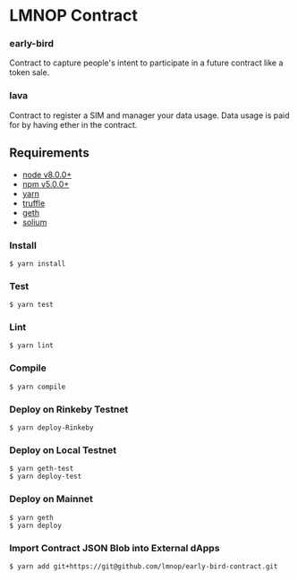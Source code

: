 # LMNOP Contract

### early-bird
Contract to capture people's intent to participate in a future contract like a token sale.

### lava
Contract to register a SIM and manager your data usage. Data usage is paid for by having ether in the contract.

## Requirements

- [node v8.0.0+](https://nodejs.org/)
- [npm v5.0.0+](https://www.npmjs.com/)
- [yarn](https://yarnpkg.com/)
- [truffle](http://truffleframework.com/)
- [geth](https://github.com/ethereum/go-ethereum)
- [solium](https://github.com/duaraghav8/solium)


### Install

```
$ yarn install
```


### Test

```
$ yarn test
```


### Lint

```
$ yarn lint
```


### Compile

```
$ yarn compile
```


### Deploy on Rinkeby Testnet

```
$ yarn deploy-Rinkeby
```


### Deploy on Local Testnet

```
$ yarn geth-test
$ yarn deploy-test
```


### Deploy on Mainnet

```
$ yarn geth
$ yarn deploy
```


### Import Contract JSON Blob into External dApps

```
$ yarn add git+https://git@github.com/lmnop/early-bird-contract.git
```
